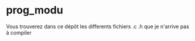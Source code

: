 # prog_modu
Vous trouverez dans ce dépôt les differents fichiers .c .h que je n'arrive pas à compiler
